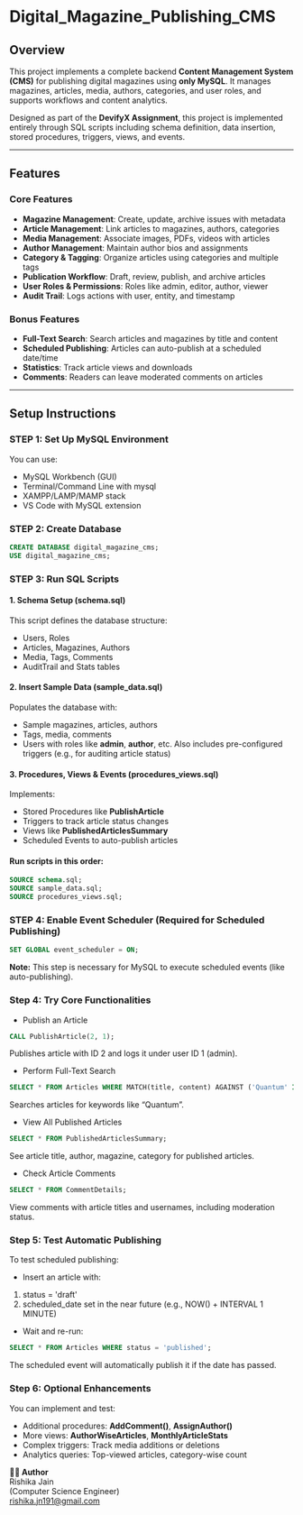# Digital_Magazine_Publishing_CMS

## Overview
This project implements a complete backend **Content Management System (CMS)** for publishing digital magazines using **only MySQL**. It manages magazines, articles, media, authors, categories, and user roles, and supports workflows and content analytics.

Designed as part of the **DevifyX Assignment**, this project is implemented entirely through SQL scripts including schema definition, data insertion, stored procedures, triggers, views, and events.

---

## Features

### Core Features
- **Magazine Management**: Create, update, archive issues with metadata
- **Article Management**: Link articles to magazines, authors, categories
- **Media Management**: Associate images, PDFs, videos with articles
- **Author Management**: Maintain author bios and assignments
- **Category & Tagging**: Organize articles using categories and multiple tags
- **Publication Workflow**: Draft, review, publish, and archive articles
- **User Roles & Permissions**: Roles like admin, editor, author, viewer
- **Audit Trail**: Logs actions with user, entity, and timestamp

### Bonus Features
- **Full-Text Search**: Search articles and magazines by title and content
- **Scheduled Publishing**: Articles can auto-publish at a scheduled date/time
- **Statistics**: Track article views and downloads
- **Comments**: Readers can leave moderated comments on articles

---

## Setup Instructions
### STEP 1: Set Up MySQL Environment
You can use:
- MySQL Workbench (GUI)
- Terminal/Command Line with mysql
- XAMPP/LAMP/MAMP stack
- VS Code with MySQL extension
  
### STEP 2: Create Database
```sql
CREATE DATABASE digital_magazine_cms;
USE digital_magazine_cms;
```
### STEP 3: Run SQL Scripts
#### 1. Schema Setup (**schema.sql**)
This script defines the database structure:
- Users, Roles
- Articles, Magazines, Authors
- Media, Tags, Comments
- AuditTrail and Stats tables
#### 2. Insert Sample Data (**sample_data.sql**)
Populates the database with:
- Sample magazines, articles, authors
- Tags, media, comments
- Users with roles like **admin**, **author**, etc.
Also includes pre-configured triggers (e.g., for auditing article status)
#### 3. Procedures, Views & Events (**procedures_views.sql**)
Implements:
- Stored Procedures like **PublishArticle**
- Triggers to track article status changes
- Views like **PublishedArticlesSummary**
- Scheduled Events to auto-publish articles

#### Run scripts in this order:
```sql
SOURCE schema.sql;
SOURCE sample_data.sql;
SOURCE procedures_views.sql;
```
### STEP 4: Enable Event Scheduler (Required for Scheduled Publishing)
```sql
SET GLOBAL event_scheduler = ON;
```
**Note:** This step is necessary for MySQL to execute scheduled events (like auto-publishing).
### Step 4: Try Core Functionalities 
- Publish an Article
```sql
CALL PublishArticle(2, 1);
```
Publishes article with ID 2 and logs it under user ID 1 (admin).
- Perform Full-Text Search
```sql
SELECT * FROM Articles WHERE MATCH(title, content) AGAINST ('Quantum' IN NATURAL LANGUAGE MODE);
```
Searches articles for keywords like “Quantum”.
- View All Published Articles
```sql
SELECT * FROM PublishedArticlesSummary;
```
See article title, author, magazine, category for published articles.
- Check Article Comments
```sql
SELECT * FROM CommentDetails;
```
View comments with article titles and usernames, including moderation status.
### Step 5: Test Automatic Publishing
To test scheduled publishing:
- Insert an article with:
1. status = 'draft' <BR>
2. scheduled_date set in the near future (e.g., NOW() + INTERVAL 1 MINUTE)
- Wait and re-run:
```sql
SELECT * FROM Articles WHERE status = 'published';
```
The scheduled event will automatically publish it if the date has passed.
### Step 6: Optional Enhancements
You can implement and test:
- Additional procedures: **AddComment()**, **AssignAuthor()**
- More views: **AuthorWiseArticles**, **MonthlyArticleStats**
- Complex triggers: Track media additions or deletions
- Analytics queries: Top-viewed articles, category-wise count

**👩‍💻 Author** <br>
Rishika Jain <br>
(Computer Science Engineer) <br>
rishika.jn191@gmail.com <br>
